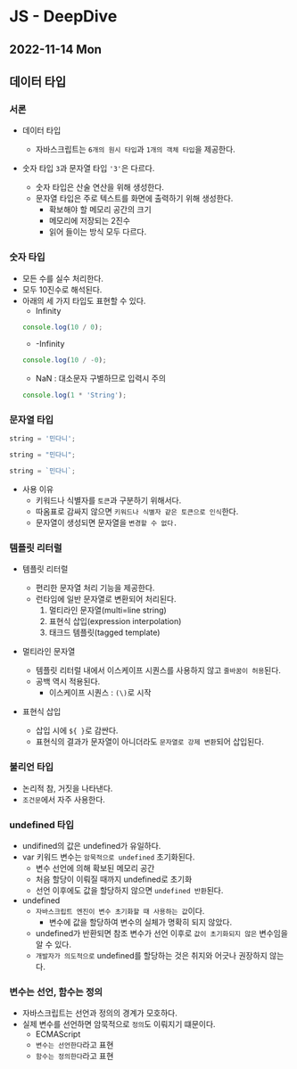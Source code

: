 # JS - DeepDive
## 2022-11-14 Mon

## 데이터 타입

### 서론
* 데이터 타입
  * 자바스크립트는 `6개의 원시 타입`과 `1개의 객체 타입`을 제공한다.
  
* 숫자 타입 `3`과 문자열 타입 `'3'`은 다르다.
  * 숫자 타입은 산술 연산을 위해 생성한다.
  * 문자열 타입은 주로 텍스트를 화면에 출력하기 위해 생성한다.
    * 확보해야 할 메모리 공간의 크기
    * 메모리에 저장되는 2진수
    * 읽어 들이는 방식 모두 다르다.

### 숫자 타입

* 모든 수를 실수 처리한다.
* 모두 10진수로 해석된다.
* 아래의 세 가지 타입도 표현할 수 있다.
  * Infinity
  ```javascript
  console.log(10 / 0);
  ```
  * -Infinity
  ```javascript
  console.log(10 / -0);
  ```
  * NaN : 대소문자 구별하므로 입력시 주의
  ```javascript
  console.log(1 * 'String');
  ```

### 문자열 타입

```javascript
string = '민다니';
```
```javascript
string = "민다니";
```
```javascript
string = `민다니`;
```
* 사용 이유
  * 키워드나 식별자를 `토큰`과 구분하기 위해서다.
  * 따옴표로 감싸지 않으면 `키워드나 식별자 같은 토큰으로 인식`한다.
  * 문자열이 생성되면 문자열을 `변경할 수 없다.`


### 템플릿 리터럴

* 템플릿 리터럴
  * 편리한 문자열 처리 기능을 제공한다.
  * 런타임에 일반 문자열로 변환되어 처리된다.
    1. 멀티라인 문자열(multi=line string)
    2. 표현식 삽입(expression interpolation)
    3. 태크드 템플릿(tagged template)

* 멀티라인 문자열
  * 템플릿 리터럴 내에서 이스케이프 시퀀스를 사용하지 않고 `줄바꿈이 허용`된다. 
  * 공백 역시 적용된다.
    * 이스케이프 시퀀스 : `(\)`로 시작

* 표현식 삽입
  * 삽입 시에 `${ }`로 감싼다.
  * 표현식의 결과가 문자열이 아니더라도 `문자열로 강제 변환`되어 삽입된다.
  
### 불리언 타입

* 논리적 참, 거짓을 나타낸다.
* `조건문`에서 자주 사용한다.

### undefined 타입

* undifined의 값은 undefined가 유일하다.
* var 키워드 변수는 `암묵적으로 undefined` 초기화된다.
  * 변수 선언에 의해 확보된 메모리 공간
  * 처음 할당이 이뤄질 때까지 undefined로 초기화
  * 선언 이후에도 값을 할당하지 않으면 `undefined 반환`된다.
* undefined
  * `자바스크립트 엔진이 변수 초기화할 때 사용하는 값`이다.
    * 변수에 값을 할당하여 변수의 실체가 명확히 되지 않았다.
  * undefined가 반환되면 참조 변수가 선언 이후로 `값이 초기화되지 않은` 변수임을 알 수 있다.
  * `개발자가 의도적으로` undefined를 할당하는 것은 취지와 어긋나 권장하지 않는다.

### 변수는 선언, 함수는 정의

* 자바스크립트는 선언과 정의의 경계가 모호하다.
* 실제 변수를 선언하면 암묵적으로 `정의`도 이뤄지기 떄문이다.
  * ECMAScript 
  * `변수는 선언한다`라고 표현 
  * `함수는 정의한다`라고 표현